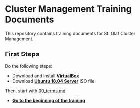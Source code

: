 # Cluster Management Training Documents

This repository contains training documents for St. Olaf Cluster Management.

## First Steps

Do the following steps:

* Download and install [**VirtualBox**](https://www.virtualbox.org/)
* Download [**Ubuntu 18.04 Server**](https://releases.ubuntu.com/18.04.5/ubuntu-18.04.5-live-server-amd64.iso) ISO file

Then, start with [00_terms.md](https://stogit.cs.stolaf.edu/bw/training/training-documents/-/blob/master/00_terms.md)


* [**Go to the beginning of the training**](00_terms.md)
